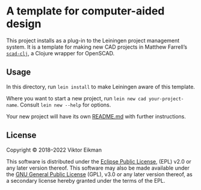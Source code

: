 # A template for computer-aided design

This project installs as a plug-in to the Leiningen project management system.
It is a template for making new CAD projects in Matthew Farrell’s
[`scad-clj`](https://github.com/farrellm/scad-clj), a Clojure wrapper for
OpenSCAD.

## Usage

In this directory, run `lein install` to make Leiningen aware of this template.

Where you want to start a new project, run `lein new cad your-project-name`.
Consult `lein new --help` for options.

Your new project will have its own [README.md](resources/new/cad/README.md)
with further instructions.

## License

Copyright © 2018–2022 Viktor Eikman

This software is distributed under the [Eclipse Public License](LICENSE-EPL),
(EPL) v2.0 or any later version thereof. This software may also be made
available under the [GNU General Public License](LICENSE-GPL) (GPL), v3.0 or
any later version thereof, as a secondary license hereby granted under the
terms of the EPL.
